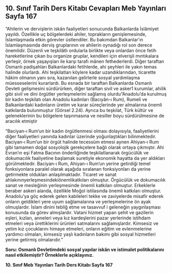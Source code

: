 ## 10. Sınıf Tarih Ders Kitabı Cevapları Meb Yayınları Sayfa 167

“Ahilerin ve dervişlerin iskân faaliyetleri sonucunda Balkanlarda İslâmiyet yayıldı. Özellikle uç bölgelerdeki ahiler, toprakların genişlemesinde, İslamlaşmada etkin görevler üstlendiler. Bu bakımdan Balkanlar’ın İslamlaşmasında derviş gruplarının ve ahilerin oynadığı rol son derece önemlidir. Düzenli ve teşkilâtlı ordularla birlikte veya onlardan önce fetih hareketlerine çıkan bu organize gruplar, kendileri için elverişli mıntıkalara yerleşir, örnek yaşayışları ile karşı tarafı mânen fethederlerdi. Diğer taraftan Osmanlı padişahları Balkanlardaki fetihlerde, ahi şeyhleri ile yakın temas halinde olurlardı. Ahi teşkilatları köylere kadar uzandıklarından, ticarette hâkim olmanın yanı sıra, kazanılan gelirlerle sosyal yardımlaşma müesseselerini kurarlardı. Bu esnada bir taraftan Balkanlarda Osmanlı Devleti gelişmesini sürdürürken, diğer taraftan sivil ve asker1 kurumlar, ahilik gibi sivil ve dini örgütler yerleşmelerini sağlamış olurdu”Anadolu’da kurulmuş bir kadın teşkilatı olan Anadolu kadınları (Bacıyân-ı Rum), Rumeli ve Balkanlardaki kadınların üretim ve karar süreçlerinde yer almalarına önemli katkılarda bulunmuştur (Görsel 2.24). Ayrıca bu teşkilat, Türk kültür ve geleneklerinin bu bölgelere taşınmasına ve nesiller boyu sürdürülmesine de aracılık etmiştir

“Baciyan-ı Rum’un bir kadın örgütlenmesi olması dolayısıyla, faaliyetlerini diğer faaliyetleri yanında kadınlar üzerinde yoğunlaştıkları bilinmektedir. Baciyan-ı Rum’un bir örgüt halinde tecessüm etmesi aynen Ahiyan-ı Rum gibi tamamen doğal sosyolojik gerekçelere bağlı olarak ortaya çıkmıştır. Ahi Evran’ın eşi Fatma Bacının önderliğinde teşkilatlanarak örgücülük ve dokumacılık faaliyetine başlamak suretiyle ekonomik hayatta da yer aldıkları görülmektedir. Baciyan-ı Rum, Ahiyan-ı Rum’un yerine getirdiği temel fonksiyonlara paralel olarak aşağıda sıralanan fonksiyonları da yerine getirmekte oldukları anlaşılmaktadır. Ticaret ve sanat ahlakınınyerleşmesindekiönemlikatkıları olmuştur. Örgücülük ve dokumacılık sanat ve mesleğinin yerleşmesinde önemli katkıları olmuştur. Erkeklerle beraber askeri alanda, özellikle Moğol istilasında önemli katkıları olmuştur. Anadolu’ya göç ederek gelen kabileleri tekke ve zaviyelerde misafir ederek onların geldikleri yere uyum sağlamalarına ve yerleşmelerine ön ayak olmuşlardır. İslam dinini tebliğ etme ve tasavvuf i geleneğin yaygınlaşması konusunda da görev almışlardır. Vatani hizmet yapan şehit ve gazilerin eşleri, kızları, anneleri veya kız kardeşlerini pazar yerlerinde istihdam etmeleri veya ürettiklerini ürünleri satmalarını sağlamışlardır. Kimsesiz ve yetim kız çocuklarını himaye etmeleri, onların eğitim ve evlenmelerine yardımcı olmaları, kimsesiz yaşlı kadınların bakımı gibi sosyal hizmetleri yerine getirmiş olmalarıdır.”

**Soru: Osmanlı Devletimdeki sosyal yapılar iskân ve istimalet politikalarını nasıl etkilemiştir? Örneklerle açıklayınız.**

**10. Sınıf Meb Yayınları Tarih Ders Kitabı Sayfa 167**